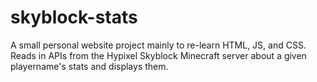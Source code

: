 # skyblock-stats
A small personal website project mainly to re-learn HTML, JS, and CSS. Reads in APIs from the Hypixel Skyblock Minecraft server about a given playername's stats and displays them.
